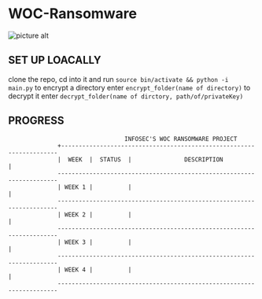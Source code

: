 # WOC-Ransomware
![picture alt](https://woc.cyberlabs.club/img/art-woc.jpg)

## SET UP LOACALLY ##
clone the repo, cd into it and run ```source bin/activate && python -i main.py```
to encrypt a directory enter ```encrypt_folder(name of directory)```
to decrypt it enter ```decrypt_folder(name of dirctory, path/of/privateKey)```

## PROGRESS ##
              
                                     INFOSEC'S WOC RANSOMWARE PROJECT
                  +---------------------------------------------------------------------
                  |  WEEK  |  STATUS  |               DESCRIPTION                      |
                  ----------------------------------------------------------------------
                  | WEEK 1 |          |                                                |
                  ----------------------------------------------------------------------
                  | WEEK 2 |          |                                                |
                  ----------------------------------------------------------------------
                  | WEEK 3 |          |                                                |
                  ----------------------------------------------------------------------
                  | WEEK 4 |          |                                                |
                  ----------------------------------------------------------------------
  
